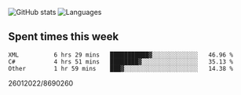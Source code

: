 ![GitHub stats](https://github-readme-stats.vercel.app/api?username=emipa606&theme=github_dark&show_icons=true) 
![Languages](https://github-readme-stats.vercel.app/api/top-langs/?username=emipa606&theme=github_dark&layout=compact)

## Spent times this week
<!--START_SECTION:waka-->

```text
XML          6 hrs 29 mins   ███████████▓░░░░░░░░░░░░░   46.96 %
C#           4 hrs 51 mins   ████████▓░░░░░░░░░░░░░░░░   35.13 %
Other        1 hr 59 mins    ███▓░░░░░░░░░░░░░░░░░░░░░   14.38 %
```

<!--END_SECTION:waka-->


26012022/8690260
